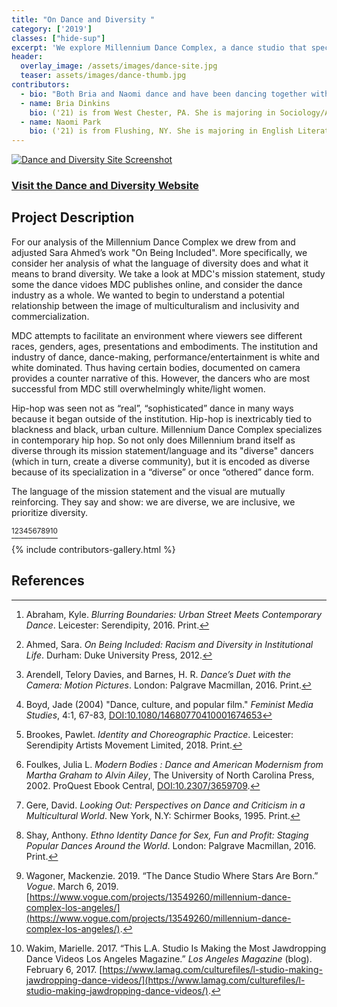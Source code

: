 ```yaml
---
title: "On Dance and Diversity "
category: ['2019']
classes: ["hide-sup"]
excerpt: 'We explore Millennium Dance Complex, a dance studio that specializes in contemporary hip hop, as our site of inquiry. We ask: How does MDC produce, fabricate and brand a new image of diversity in dance?'
header:
  overlay_image: /assets/images/dance-site.jpg
  teaser: assets/images/dance-thumb.jpg
contributors:
  - bio: "Both Bria and Naomi dance and have been dancing together with Rhythm N’ Motion, a tri-college dance company which was created to uplift unrepresented styles particularly originating from the African Diaspora. This love of and interest in dance is what drove their project."
  - name: Bria Dinkins
    bio: ('21) is from West Chester, PA. She is majoring in Sociology/Anthropology with potential minor combinations in Art History, Film & Media Studies or Interpretation Theory.
  - name: Naomi Park
    bio: ('21) is from Flushing, NY. She is majoring in English Literature and minoring in Computer Science.
---
```


[![Dance and Diversity Site Screenshot](/cultural-studies/assets/images/dance-site-thumb.jpg)](https://bdinkin1.wixsite.com/danceanddiversity)
### [Visit the Dance and Diversity Website](https://bdinkin1.wixsite.com/danceanddiversity)

## Project Description

For our analysis of the Millennium Dance Complex we drew from and adjusted Sara Ahmed’s work "On Being Included". More specifically, we consider her analysis of what the language of diversity does and what it means to brand diversity. We take a look at MDC's mission statement, study some the dance vidoes MDC publishes online, and consider the dance industry as a whole. We wanted to begin to understand a potential relationship between the image of multiculturalism and inclusivity and commercialization. 

MDC attempts to facilitate an environment where viewers see different races, genders, ages, presentations and embodiments. The institution and industry of dance, dance-making, performance/entertainment is white and white dominated. Thus having certain bodies, documented on camera provides a counter narrative of this. However, the dancers who are most successful from MDC still overwhelmingly white/light women. 

Hip-hop was seen not as “real”, “sophisticated” dance in many ways because it began outside of the institution. Hip-hop is inextricably tied to blackness and black, urban culture. Millennium Dance Complex specializes in contemporary hip hop. So not only does Millennium brand itself as diverse through its mission statement/language and its "diverse" dancers (which in turn, create a diverse community), but it is encoded as diverse because of its specialization in a “diverse” or once “othered” dance form.

The language of the mission statement and the visual are mutually reinforcing. They say and show: we are diverse, we are inclusive, we prioritize diversity. 

[^1][^2][^3][^4][^5][^6][^7][^8][^9][^10]

{% include contributors-gallery.html %}

## References

[^1]: Abraham, Kyle. *Blurring Boundaries: Urban Street Meets Contemporary Dance*. Leicester: Serendipity, 2016. Print.

[^2]: Ahmed, Sara. *On Being Included: Racism and Diversity in Institutional Life*. Durham: Duke University Press, 2012.

[^3]: Arendell, Telory Davies, and Barnes, H. R. *Dance’s Duet with the Camera: Motion Pictures*. London: Palgrave Macmillan, 2016. Print.

[^4]: Boyd, Jade (2004) "Dance, culture, and popular film." *Feminist Media Studies*, 4:1, 67-83, [DOI:10.1080/14680770410001674653](https://doi.org/10.1080/14680770410001674653)

[^5]: Brookes, Pawlet. *Identity and Choreographic Practice*. Leicester: Serendipity Artists Movement Limited, 2018. Print.

[^6]: Foulkes, Julia L. *Modern Bodies : Dance and American Modernism from Martha Graham to Alvin Ailey*, The University of North Carolina Press, 2002. ProQuest Ebook Central, [DOI:10.2307/3659709](https://doi.org/10.2307/3659709).

[^7]: Gere, David. *Looking Out: Perspectives on Dance and Criticism in a Multicultural World*. New York, N.Y: Schirmer Books, 1995. Print.

[^8]: Shay, Anthony. *Ethno Identity Dance for Sex, Fun and Profit: Staging Popular Dances Around the World*. London: Palgrave Macmillan, 2016. Print.

[^9]: Wagoner, Mackenzie. 2019. “The Dance Studio Where Stars Are Born.” *Vogue*. March 6, 2019. [https://www.vogue.com/projects/13549260/millennium-dance-complex-los-angeles/](https://www.vogue.com/projects/13549260/millennium-dance-complex-los-angeles/).

[^10]: Wakim, Marielle. 2017. “This L.A. Studio Is Making the Most Jawdropping Dance Videos Los Angeles Magazine.” *Los Angeles Magazine* (blog). February 6, 2017. [https://www.lamag.com/culturefiles/l-studio-making-jawdropping-dance-videos/](https://www.lamag.com/culturefiles/l-studio-making-jawdropping-dance-videos/).
